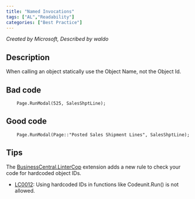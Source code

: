 ```yaml
---
title: "Named Invocations"
tags: ["AL","Readability"]
categories: ["Best Practice"]
---
```


_Created by Microsoft, Described by waldo_

## Description

When calling an object statically use the Object Name, not the Object Id.

## Bad code

```al
    Page.RunModal(525, SalesShptLine);
```

## Good code

```al
    Page.RunModal(Page::"Posted Sales Shipment Lines", SalesShptLine);
```

## Tips

The [BusinessCentral.LinterCop](https://marketplace.visualstudio.com/items?itemName=StefanMaron.businesscentral-lintercop) extension adds a new rule to check your code for hardcoded object IDs.

- [LC0012](https://github.com/StefanMaron/BusinessCentral.LinterCop/wiki/LC0012): Using hardcoded IDs in functions like Codeunit.Run() is not allowed.
